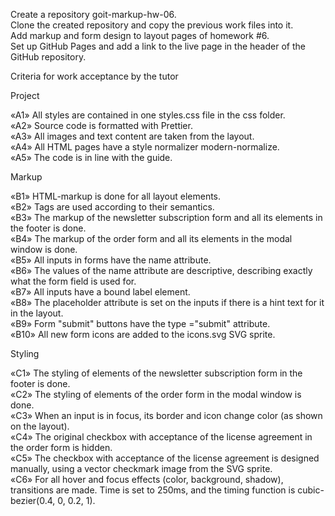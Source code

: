Create a repository goit-markup-hw-06.</br>
Clone the created repository and copy the previous work files into it.</br>
Add markup and form design to layout pages of homework #6.</br>
Set up GitHub Pages and add a link to the live page in the header of the GitHub repository.</br>

Criteria for work acceptance by the tutor

Project

«A1» All styles are contained in one styles.css file in the css folder.</br>
«A2» Source code is formatted with Prettier.</br>
«A3» All images and text content are taken from the layout.</br>
«A4» All HTML pages have a style normalizer modern-normalize.</br>
«A5» The code is in line with the guide.</br>

Markup

«B1» HTML-markup is done for all layout elements.</br>
«B2» Tags are used according to their semantics.</br>
«B3» The markup of the newsletter subscription form and all its elements in the footer is done.</br>
«B4» The markup of the order form and all its elements in the modal window is done.</br>
«B5» All inputs in forms have the name attribute.</br>
«B6» The values of the name attribute are descriptive, describing exactly what the form field is used for.</br>
«B7» All inputs have a bound label element.</br>
«B8» The placeholder attribute is set on the inputs if there is a hint text for it in the layout.</br>
«B9» Form "submit" buttons have the type ="submit" attribute.</br>
«B10» All new form icons are added to the icons.svg SVG sprite.</br>

Styling

«C1» The styling of elements of the newsletter subscription form in the footer is done.</br>
«C2» The styling of elements of the order form in the modal window is done.</br>
«C3» When an input is in focus, its border and icon change color (as shown on the layout).</br>
«C4» The original checkbox with acceptance of the license agreement in the order form is hidden.</br>
«C5» The checkbox with acceptance of the license agreement is designed manually, using a vector checkmark image from the SVG sprite.</br>
«C6» For all hover and focus effects (color, background, shadow), transitions are made. Time is set to 250ms, and the timing function is cubic-bezier(0.4, 0, 0.2, 1).</br>
